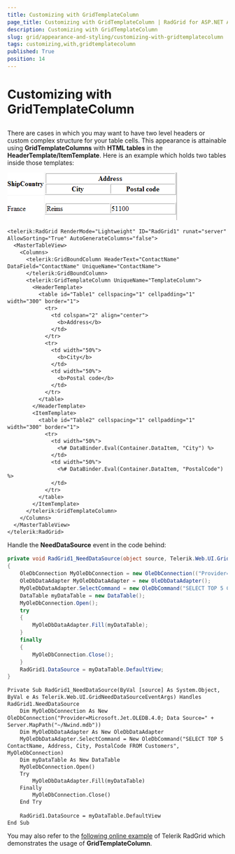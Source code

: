 ```yaml
---
title: Customizing with GridTemplateColumn
page_title: Customizing with GridTemplateColumn | RadGrid for ASP.NET AJAX Documentation
description: Customizing with GridTemplateColumn
slug: grid/appearance-and-styling/customizing-with-gridtemplatecolumn
tags: customizing,with,gridtemplatecolumn
published: True
position: 14
---
```


# Customizing with GridTemplateColumn



## 

There are cases in which you may want to have two level headers or custom complex structure for your table cells. This appearance is attainable using **GridTemplateColumns** with **HTML tables** in the **HeaderTemplate/ItemTemplate**. Here is an example which holds two tables inside those templates:

![Customizing the HeaderTemplate](images/grd_ControllingVisualAppearance_HeaderTemlate.png)

````ASP.NET
<telerik:RadGrid RenderMode="Lightweight" ID="RadGrid1" runat="server" AllowSorting="True" AutoGenerateColumns="false">
  <MasterTableView>
    <Columns>
      <telerik:GridBoundColumn HeaderText="ContactName" DataField="ContactName" UniqueName="ContactName">
      </telerik:GridBoundColumn>
      <telerik:GridTemplateColumn UniqueName="TemplateColumn">
        <HeaderTemplate>
          <table id="Table1" cellspacing="1" cellpadding="1" width="300" border="1">
            <tr>
              <td colspan="2" align="center">
                <b>Address</b>
              </td>
            </tr>
            <tr>
              <td width="50%">
                <b>City</b>
              </td>
              <td width="50%">
                <b>Postal code</b>
              </td>
            </tr>
          </table>
        </HeaderTemplate>
        <ItemTemplate>
          <table id="Table2" cellspacing="1" cellpadding="1" width="300" border="1">
            <tr>
              <td width="50%">
                <%# DataBinder.Eval(Container.DataItem, "City") %>
              </td>
              <td width="50%">
                <%# DataBinder.Eval(Container.DataItem, "PostalCode") %>
              </td>
            </tr>
          </table>
        </ItemTemplate>
      </telerik:GridTemplateColumn>
    </Columns>
  </MasterTableView>
</telerik:RadGrid>
````

Handle the **NeedDataSource** event in the code behind:

````C#
private void RadGrid1_NeedDataSource(object source, Telerik.Web.UI.GridNeedDataSourceEventArgs e)
{
    OleDbConnection MyOleDbConnection = new OleDbConnection(("Provider=Microsoft.Jet.OLEDB.4.0; Data Source=" + Server.MapPath("~/Nwind.mdb")));
    OleDbDataAdapter MyOleDbDataAdapter = new OleDbDataAdapter();
    MyOleDbDataAdapter.SelectCommand = new OleDbCommand("SELECT TOP 5 ContactName, Address, City, PostalCode FROM Customers", MyOleDbConnection);
    DataTable myDataTable = new DataTable();
    MyOleDbConnection.Open();
    try
    {
        MyOleDbDataAdapter.Fill(myDataTable);
    }
    finally
    {
        MyOleDbConnection.Close();
    }
    RadGrid1.DataSource = myDataTable.DefaultView;
}
````
````VB
Private Sub RadGrid1_NeedDataSource(ByVal [source] As System.Object, ByVal e As Telerik.Web.UI.GridNeedDataSourceEventArgs) Handles RadGrid1.NeedDataSource
    Dim MyOleDbConnection As New OleDbConnection("Provider=Microsoft.Jet.OLEDB.4.0; Data Source=" + Server.MapPath("~/Nwind.mdb"))
    Dim MyOleDbDataAdapter As New OleDbDataAdapter
    MyOleDbDataAdapter.SelectCommand = New OleDbCommand("SELECT TOP 5 ContactName, Address, City, PostalCode FROM Customers", MyOleDbConnection)
    Dim myDataTable As New DataTable
    MyOleDbConnection.Open()
    Try
        MyOleDbDataAdapter.Fill(myDataTable)
    Finally
        MyOleDbConnection.Close()
    End Try

    RadGrid1.DataSource = myDataTable.DefaultView
End Sub
````


You may also refer to the [following online example](http://demos.telerik.com/aspnet-ajax/Grid/Examples/GeneralFeatures/ColumnTypes/DefaultCS.aspx) of Telerik RadGrid which demonstrates the usage of **GridTemplateColumn**.
